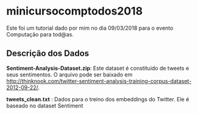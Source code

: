 # minicursocomptodos2018

Este foi um tutorial dado por mim no dia 09/03/2018 para o evento Computação para tod@as.

## Descrição dos Dados 


**Sentiment-Analysis-Dataset.zip**: Este dataset é constituido de tweets e seus sentimentos. O arquivo 
pode ser baixado em http://thinknook.com/twitter-sentiment-analysis-training-corpus-dataset-2012-09-22/.

**tweets_clean.txt** : Dados para o treino dos embeddings do Twitter. Ele é baseado no dataset Sentiment
